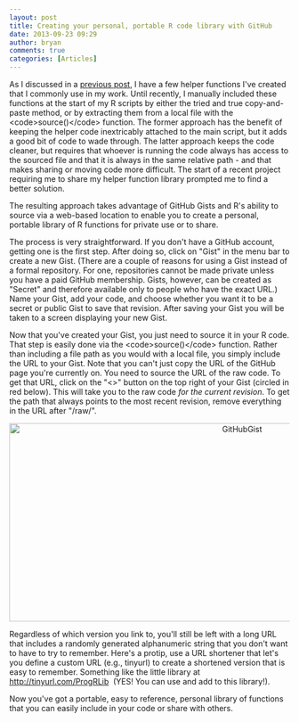 ```yaml
---
layout: post
title: Creating your personal, portable R code library with GitHub
date: 2013-09-23 09:29
author: bryan
comments: true
categories: [Articles]
---
```

As I discussed in a <a title="R Helper Functions" href="http://www.programmingr.com/content/r-helper-functions/">previous post</a>, I have a few helper functions I've created that I commonly use in my work. Until recently, I manually included these functions at the start of my R scripts by either the tried and true copy-and-paste method, or by extracting them from a local file with the &lt;code&gt;source()&lt;/code&gt; function. The former approach has the benefit of keeping the helper code inextricably attached to the main script, but it adds a good bit of code to wade through. The latter approach keeps the code cleaner, but requires that whoever is running the code always has access to the sourced file and that it is always in the same relative path - and that makes sharing or moving code more difficult. The start of a recent project requiring me to share my helper function library prompted me to find a better solution.

The resulting approach takes advantage of GitHub Gists and R's ability to source via a web-based location to enable you to create a personal, portable library of R functions for private use or to share.

The process is very straightforward. If you don't have a GitHub account, getting one is the first step. After doing so, click on "Gist" in the menu bar to create a new Gist. (There are a couple of reasons for using a Gist instead of a formal repository. For one, repositories cannot be made private unless you have a paid GitHub membership. Gists, however, can be created as "Secret" and therefore available only to people who have the exact URL.) Name your Gist, add your code, and choose whether you want it to be a secret or public Gist to save that revision. After saving your Gist you will be taken to a screen displaying your new Gist.

Now that you've created your Gist, you just need to source it in your R code. That step is easily done via the &lt;code&gt;source()&lt;/code&gt; function. Rather than including a file path as you would with a local file, you simply include the URL to your Gist. Note that you can't just copy the URL of the GitHub page you're currently on. You need to source the URL of the raw code. To get that URL, click on the "&lt;&gt;" button on the top right of your Gist (circled in red below). This will take you to the raw code *for the current revision*. To get the path that always points to the most recent revision, remove everything in the URL after "/raw/".
<p style="text-align: center;"><a href="http://www.programmingr.com/wp-content/uploads/2013/09/GitHubGist.jpg"><img class="aligncenter size-full wp-image-1006" alt="GitHubGist" src="http://www.programmingr.com/wp-content/uploads/2013/09/GitHubGist.jpg" width="821" height="356" /></a></p>
Regardless of which version you link to, you'll still be left with a long URL that includes a randomly generated alphanumeric string that you don't want to have to try to remember. Here's a protip, use a URL shortener that let's you define a custom URL (e.g., tinyurl) to create a shortened version that is easy to remember. Something like the little library at <a title="ProgrammingR Example Library" href="http://tinyurl.com/ProgRLib">http://tinyurl.com/ProgRLib</a>  (YES! You can use and add to this library!).

Now you've got a portable, easy to reference, personal library of functions that you can easily include in your code or share with others.
